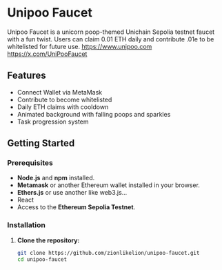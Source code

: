 # Unipoo Faucet

Unipoo Faucet is a unicorn poop-themed Unichain Sepolia testnet faucet with a fun twist. Users can claim 0.01 ETH daily and contribute .01e to be whitelisted for future use.
https://www.unipoo.com
https://x.com/UniPooFaucet

## Features

- Connect Wallet via MetaMask
- Contribute to become whitelisted
- Daily ETH claims with cooldown
- Animated background with falling poops and sparkles
- Task progression system


## Getting Started

### Prerequisites

- **Node.js** and **npm** installed.
- **Metamask** or another Ethereum wallet installed in your browser.
- **Ethers.js** or use another like web3.js...
- React
- Access to the **Ethereum Sepolia Testnet**.

### Installation

1. **Clone the repository:**

   ```bash
   git clone https://github.com/zionlikelion/unipoo-faucet.git
   cd unipoo-faucet
